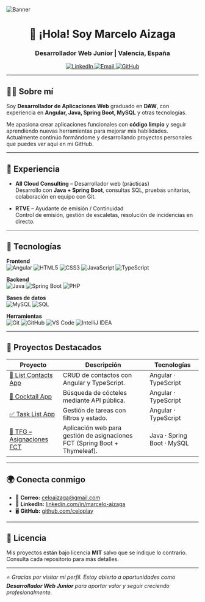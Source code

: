 <!-- Banner -->
![Banner](https://ruta-de-tu-banner.png)

<h1 align="center">👋 ¡Hola! Soy Marcelo Aizaga</h1>
<h3 align="center">Desarrollador Web Junior | Valencia, España</h3>

<p align="center">
  <a href="https://www.linkedin.com/in/marcelo-aizaga">
    <img src="https://img.shields.io/badge/LinkedIn-Perfil-blue?style=for-the-badge&logo=linkedin" alt="LinkedIn" />
  </a>
  <a href="mailto:celoaizaga@gmail.com">
    <img src="https://img.shields.io/badge/Email-celoaizaga%40gmail.com-red?style=for-the-badge&logo=gmail" alt="Email" />
  </a>
  <a href="https://github.com/celoplay">
    <img src="https://img.shields.io/badge/GitHub-celoplay-black?style=for-the-badge&logo=github" alt="GitHub" />
  </a>
</p>

---

## 🧑‍💻 Sobre mí
Soy **Desarrollador de Aplicaciones Web** graduado en **DAW**, con experiencia en **Angular, Java, Spring Boot, MySQL** y otras tecnologías.  

Me apasiona crear aplicaciones funcionales con **código limpio** y seguir aprendiendo nuevas herramientas para mejorar mis habilidades.  
Actualmente continúo formándome y desarrollando proyectos personales que puedes ver aquí en mi GitHub.

---

## 💼 Experiencia
- **All Cloud Consulting** – Desarrollador web (prácticas)  
  Desarrollo con **Java + Spring Boot**, consultas SQL, pruebas unitarias, colaboración en equipo con Git.

- **RTVE** – Ayudante de emisión / Continuidad  
  Control de emisión, gestión de escaletas, resolución de incidencias en directo.

---

## 🚀 Tecnologías

**Frontend**  
![Angular](https://img.shields.io/badge/Angular-DD0031?style=flat-square&logo=angular&logoColor=white)
![HTML5](https://img.shields.io/badge/HTML5-E34F26?style=flat-square&logo=html5&logoColor=white)
![CSS3](https://img.shields.io/badge/CSS3-1572B6?style=flat-square&logo=css3&logoColor=white)
![JavaScript](https://img.shields.io/badge/JavaScript-F7DF1E?style=flat-square&logo=javascript&logoColor=black)
![TypeScript](https://img.shields.io/badge/TypeScript-3178C6?style=flat-square&logo=typescript&logoColor=white)

**Backend**  
![Java](https://img.shields.io/badge/Java-ED8B00?style=flat-square&logo=java&logoColor=white)
![Spring Boot](https://img.shields.io/badge/Spring%20Boot-6DB33F?style=flat-square&logo=springboot&logoColor=white)
![PHP](https://img.shields.io/badge/PHP-777BB4?style=flat-square&logo=php&logoColor=white)

**Bases de datos**  
![MySQL](https://img.shields.io/badge/MySQL-005C84?style=flat-square&logo=mysql&logoColor=white)
![SQL](https://img.shields.io/badge/SQL-4479A1?style=flat-square&logo=database&logoColor=white)

**Herramientas**  
![Git](https://img.shields.io/badge/Git-F05032?style=flat-square&logo=git&logoColor=white)
![GitHub](https://img.shields.io/badge/GitHub-181717?style=flat-square&logo=github&logoColor=white)
![VS Code](https://img.shields.io/badge/VS%20Code-0078D4?style=flat-square&logo=visualstudiocode&logoColor=white)
![IntelliJ IDEA](https://img.shields.io/badge/IntelliJ%20IDEA-000000?style=flat-square&logo=intellijidea&logoColor=white)

---

## 📂 Proyectos Destacados
| Proyecto | Descripción | Tecnologías |
|----------|-------------|-------------|
| [📇 List Contacts App](https://github.com/celoplay/list-contacts-app) | CRUD de contactos con Angular y TypeScript. | Angular · TypeScript |
| [🍹 Cocktail App](https://github.com/celoplay/cocktail-app) | Búsqueda de cócteles mediante API pública. | Angular · TypeScript |
| [✅ Task List App](https://github.com/celoplay/task-list-app) | Gestión de tareas con filtros y estado. | Angular · TypeScript |
| [📂 TFG – Asignaciones FCT](https://github.com/celoplay/TFG) | Aplicación web para gestión de asignaciones FCT (Spring Boot + Thymeleaf). | Java · Spring Boot · MySQL |

---

## 🌍 Conecta conmigo
- 📧 **Correo:** [celoaizaga@gmail.com](mailto:celoaizaga@gmail.com)  
- 💼 **LinkedIn:** [linkedin.com/in/marcelo-aizaga](https://www.linkedin.com/in/marcelo-aizaga)  
- 🖥️ **GitHub:** [github.com/celoplay](https://github.com/celoplay)  

---
## 📜 Licencia
Mis proyectos están bajo licencia **MIT** salvo que se indique lo contrario.  
Consulta cada repositorio para más detalles.

---

⭐ *Gracias por visitar mi perfil. Estoy abierto a oportunidades como **Desarrollador Web Junior** para aportar valor y seguir creciendo profesionalmente.*

